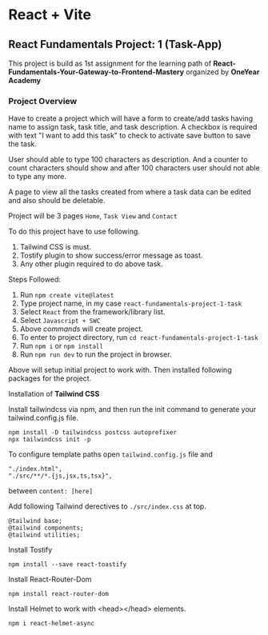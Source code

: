 # React + Vite
## React Fundamentals Project: 1 (Task-App)

This project is build as 1st assignment for the learning path of **React-Fundamentals-Your-Gateway-to-Frontend-Mastery** organized by **OneYear Academy**

### Project Overview ###
Have to create a project which will have a form to create/add tasks having name to assign task, task title, and task description. A checkbox is required with text "I want to add this task" to check to activate save button to save the task.

User should able to type 100 characters as description. And a counter to count characters should show and after 100 characters user should not able to type any more.

A page to view all the tasks created from where a task data can be edited and also should be deletable.

Project will be 3 pages `Home`, `Task View` and `Contact`

To do this project have to use following. <br/>
1. Tailwind CSS is must.
2. Tostify plugin to show success/error message as toast.
2. Any other plugin required to do above task.

Steps Followed: <br/>
1. Run `npm create vite@latest`
2. Type project name, in my case `react-fundamentals-project-1-task`
3. Select `React` from the framework/library list.
4. Select `Javascript + SWC`
5. Above _commands_ will create project.
6. To enter to project directory, run `cd react-fundamentals-project-1-task`
7. Run `npm i` or `npm install`
8. Run `npm run dev` to run the project in browser.

Above will setup initial project to work with. Then installed following packages for the project.

Installation of **Tailwind CSS** <br/>

Install tailwindcss via npm, and then run the init command to generate your tailwind.config.js file.
```
npm install -D tailwindcss postcss autoprefixer
npx tailwindcss init -p
```

To configure template paths open `tailwind.config.js` file and 
```
"./index.html",
"./src/**/*.{js,jsx,ts,tsx}",
```
between `content: [here]`

Add following Tailwind derectives to `./src/index.css` at top.
```
@tailwind base;
@tailwind components;
@tailwind utilities;
```

Install Tostify
```
npm install --save react-toastify
```

Install React-Router-Dom
```
npm install react-router-dom 
```

Install Helmet to work with &lt;head&gt;&lt;/head&gt; elements.
```
npm i react-helmet-async
```